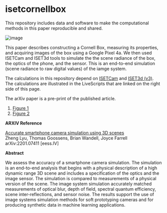 # isetcornellbox

This repository includes data and software to make the computational methods in this paper reproducible and shared.

![image](https://user-images.githubusercontent.com/1837145/185008646-bcc9ebf4-87d8-464b-87e6-69dfd1182278.png)

This paper describes constructing a Cornell Box, measuring its properties, and acquiring images of the box using a Google Pixel 4a.  We then used ISETCam and ISET3d tools to simulate the the scene radiance of the box, the optics of the phone, and the sensor.  This is an end-to-end simulation (scene radiance to raw digital values) of the iamge system.

The calculations in this repository depend on [ISETCam](https://github.com/ISET/isetcam/wiki) and [ISET3d (v3)](https://github.com/ISET/iset3d/wiki). The calculations are illustrated in the LiveScripts that are linked on the right side of this page.

The arXiv paper is a pre-print of the published article. 

1. [Figure 1](https://htmlpreview.github.io/?https://github.com/ISET/iset3d/blob/main/tutorials/introduction/t_piIntro.html)
2. [Figure 2](https://htmlpreview.github.io/?https://github.com/ISET/iset3d/blob/main/tutorials/introduction/t_piIntro.html)

**ARXIV Reference**

[Accurate smartphone camera simulation using 3D scenes](https://arxiv.org/abs/2201.07411)
<br>Zheng Lyu, Thomas Goossens, Brian Wandell, Joyce Farrell
<br> arXiv:2201.07411 [eess.IV]

**Abstract**

We assess the accuracy of a smartphone camera simulation. The simulation is an end-to-end analysis that begins with a physical description of a high dynamic range 3D scene and includes a specification of the optics and the image sensor. The simulation is compared to measurements of a physical version of the scene. The image system simulation accurately matched measurements of optical blur, depth of field, spectral quantum efficiency, scene inter-reflections, and sensor noise. The results support the use of image systems simulation methods for soft prototyping cameras and for producing synthetic data in machine learning applications.

  
